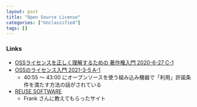 ```yaml
---
layout: post
title: "Open Source License"
categories: ["Unclassified"]
tags: []
---
```


### Links

- [OSSライセンスを正しく理解するための 著作権入門 2020-6-27 C-1](https://www.youtube.com/watch?v=Y0rZEGWoyrA&list)
- [OSSのライセンス入門 2021-3-5 A-1](https://www.youtube.com/watch?v=ZreCsuYb6vA)
  - 40:55 〜 43:00 にオープンソースを使う組み込み機器で「利用」許諾条件を満たす方法の話がされている
- [REUSE SOFTWARE](https://reuse.software/)
  - Frank さんに教えてもらったサイト

